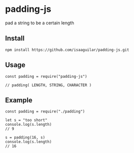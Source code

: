 # padding-js

pad a string to be a certain length

## Install

```
npm install https://github.com/isaaguilar/padding-js.git
```


## Usage

```
const padding = require("padding-js")

// padding( LENGTH, STRING, CHARACTER )

```


## Example

```
const padding = require("./padding")

let s = "too short"
console.log(s.length)
// 9

s = padding(16, s)
console.log(s.length)
// 16
```

